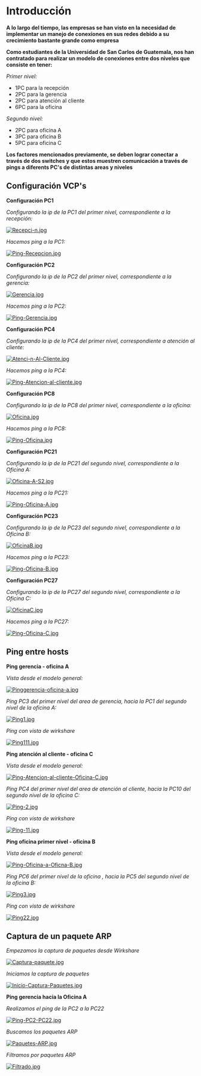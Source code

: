 # Introducción
__A lo largo del tiempo, las empresas se han visto en la necesidad de implementar un manejo de conexiones en sus redes debido a su crecimiento bastante grande como empresa__

__Como estudiantes de la Universidad de San Carlos de Guatemala, nos han contratado para realizar un modelo de conexiones entre dos niveles que consiste en tener:__

_Primer nivel:_

* 1PC para la recepción
* 2PC para la gerencia
* 2PC para atención al cliente
* 6PC para la oficina

_Segundo nivel:_

* 2PC para oficina A
* 3PC para oficina B
* 5PC para oficina C 

__Los factores mencionados previamente, se deben lograr conectar a través de dos switches y que estos muestren comunicación a través de pings a diferents PC's de distintas areas y niveles__

## Configuración VCP's

__Configuración PC1__

_Configurando la ip de la PC1 del primer nivel, correspondiente a la recepción:_

[![Recepci-n.jpg](https://i.postimg.cc/BnvMwLpf/Recepci-n.jpg)](https://postimg.cc/zV9Cyf4x)

_Hacemos  ping a la PC1:_

[![Ping-Recepcion.jpg](https://i.postimg.cc/0jqVtVWV/Ping-Recepcion.jpg)](https://postimg.cc/vg37Ttdn)

__Configuración PC2__

_Configurando la ip de la PC2 del primer nivel, correspondiente a la gerencia:_

[![Gerencia.jpg](https://i.postimg.cc/ZnkMGbRF/Gerencia.jpg)](https://postimg.cc/1nHB6ZDf)

_Hacemos  ping a la PC2:_

[![Ping-Gerencia.jpg](https://i.postimg.cc/FK8WSrj5/Ping-Gerencia.jpg)](https://postimg.cc/nsKGbtR0)

__Configuración PC4__

_Configurando la ip de la PC4 del primer nivel, correspondiente a atención al cliente:_

[![Atenci-n-Al-Cliente.jpg](https://i.postimg.cc/fbrFvjQP/Atenci-n-Al-Cliente.jpg)](https://postimg.cc/94yJm9MP)

_Hacemos  ping a la PC4:_

[![Ping-Atencion-al-cliente.jpg](https://i.postimg.cc/pL012Yrd/Ping-Atencion-al-cliente.jpg)](https://postimg.cc/FYLxpSjt)

__Configuración PC8__

_Configurando la ip de la PC8 del primer nivel, correspondiente a la oficina:_

[![Oficina.jpg](https://i.postimg.cc/hPBYMtNK/Oficina.jpg)](https://postimg.cc/Hj63kdpN)


_Hacemos  ping a la PC8:_

[![Ping-Oficina.jpg](https://i.postimg.cc/NMXN734y/Ping-Oficina.jpg)](https://postimg.cc/S2y7mtHq)

__Configuración PC21__

_Configurando la ip de la PC21 del segundo nivel, correspondiente a la Oficina A:_

[![Oficina-A-S2.jpg](https://i.postimg.cc/DfsDqXjC/Oficina-A-S2.jpg)](https://postimg.cc/6TWYKyNR)


_Hacemos  ping a la PC21:_

[![Ping-Oficina-A.jpg](https://i.postimg.cc/qqXjW2W4/Ping-Oficina-A.jpg)](https://postimg.cc/1VXGqV9j)

__Configuración PC23__

_Configurando la ip de la PC23 del segundo nivel, correspondiente a la Oficina B:_

[![OficinaB.jpg](https://i.postimg.cc/7hgWDFJv/OficinaB.jpg)](https://postimg.cc/0Kyf0HCZ)


_Hacemos  ping a la PC23:_

[![Ping-Oficina-B.jpg](https://i.postimg.cc/XNwHZ0qm/Ping-Oficina-B.jpg)](https://postimg.cc/PN5zc9mQ)

__Configuración PC27__

_Configurando la ip de la PC27 del segundo nivel, correspondiente a la Oficina C:_

[![OficinaC.jpg](https://i.postimg.cc/ncGPWttB/OficinaC.jpg)](https://postimg.cc/sv1mBqxg)

_Hacemos  ping a la PC27:_

[![Ping-Oficina-C.jpg](https://i.postimg.cc/3JYLmbDR/Ping-Oficina-C.jpg)](https://postimg.cc/qgDXdwwV)


## Ping entre hosts 

__Ping gerencia - oficina A__

_Vista desde el modelo general:_

[![Pinggerencia-oficina-a.jpg](https://i.postimg.cc/sX2W37B3/Pinggerencia-oficina-a.jpg)](https://postimg.cc/jWG2XWQ1)

_Ping PC3 del primer nivel del area de gerencia, hacia la PC1 del segundo nivel de la oficina A:_

[![Ping1.jpg](https://i.postimg.cc/VNgMyDk7/Ping1.jpg)](https://postimg.cc/rddzxGWW)

_Ping con vista de wirkshare_

[![Ping111.jpg](https://i.postimg.cc/QNyP5rrq/Ping111.jpg)](https://postimg.cc/xqLtDh8k)

__Ping atención al cliente - oficina C__

_Vista desde el modelo general:_

[![Ping-Atencion-al-cliente-Oficina-C.jpg](https://i.postimg.cc/kG6tbCFZ/Ping-Atencion-al-cliente-Oficina-C.jpg)](https://postimg.cc/QKDM2Rzk)

_Ping PC4 del primer nivel del area de atención al cliente, hacia la PC10 del segundo nivel de la oficina C:_

[![Ping-2.jpg](https://i.postimg.cc/fRxmCwnQ/Ping-2.jpg)](https://postimg.cc/Jszs4Czp)

_Ping con vista de wirkshare_

[![Ping-11.jpg](https://i.postimg.cc/sxqNR5JL/Ping-11.jpg)](https://postimg.cc/hQ8rLz68)

__Ping oficina primer nivel  - oficina B__

_Vista desde el modelo general:_

[![Ping-Oficina-a-Oficna-B.jpg](https://i.postimg.cc/76Q2hh70/Ping-Oficina-a-Oficna-B.jpg)](https://postimg.cc/S2Cstygx)

_Ping PC6 del primer nivel de la oficina , hacia la PC5 del segundo nivel  de la oficina B:_

[![Ping3.jpg](https://i.postimg.cc/CKSD6WSB/Ping3.jpg)](https://postimg.cc/rDZKDZdM)

_Ping con vista de wirkshare_

[![Ping22.jpg](https://i.postimg.cc/zXHQFPzY/Ping22.jpg)](https://postimg.cc/kB9wnsRT)


## Captura de un paquete ARP

_Empezamos la captura de paquetes desde Wirkshare_

[![Captura-paquete.jpg](https://i.postimg.cc/tTncvZX4/Captura-paquete.jpg)](https://postimg.cc/1nPMfznk)

_Iniciamos la captura de paquetes_

[![Inicio-Captura-Paquetes.jpg](https://i.postimg.cc/jSqF0ks9/Inicio-Captura-Paquetes.jpg)](https://postimg.cc/9rSpybwt)

__Ping gerencia hacia la Oficina A__

_Realizamos el ping de la PC2 a la PC22_

[![Ping-PC2-PC22.jpg](https://i.postimg.cc/tCkB5thz/Ping-PC2-PC22.jpg)](https://postimg.cc/Tpyj2bNy)


_Buscamos los paquetes ARP_

[![Paquetes-ARP.jpg](https://i.postimg.cc/BvX7tLPB/Paquetes-ARP.jpg)](https://postimg.cc/XZ6kzv8r)

_Filtramos por paquetes ARP_

[![Filtrado.jpg](https://i.postimg.cc/05TnP5sh/Filtrado.jpg)](https://postimg.cc/kDyKymDy)




